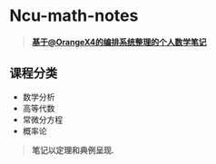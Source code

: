 # Ncu-math-notes

>[**基于@OrangeX4的编排系统整理的个人数学笔记**](https://zhuanlan.zhihu.com/p/366596949)

## 课程分类
- 数学分析
- 高等代数
- 常微分方程
- 概率论

> **笔记以定理和典例呈现.**
